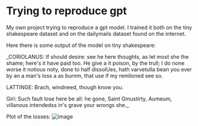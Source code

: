 # Trying to reproduce gpt
My own project trying to reproduce a gpt model. I trained it both on the tiny shakespeare dataset and on the dailymails dataset found on the internet.

Here there is some output of the model on tiny shakespeare:

_CORIOLANUS:
If should desire: see he here thoughts, as let
most she the shame; here's it have paid too. He give
a it poison, by the trull; I do none worse it
notious noty, done to half dissolUes, hath
varvetulla bean you ever by an a man's loss a
as burnm, that use if my remlioned see so.

LATTINGE:
Brach, windneed, though know you.

Girl:
Such fault lose here be all: he gone, Saint Gmustirty, Aumeum,
villanous intendedss in's grave your wrongs she._


Plot of the losses:
![image](https://github.com/user-attachments/assets/73e7985c-16ba-45c6-a1a3-0314df5ac7ff)
